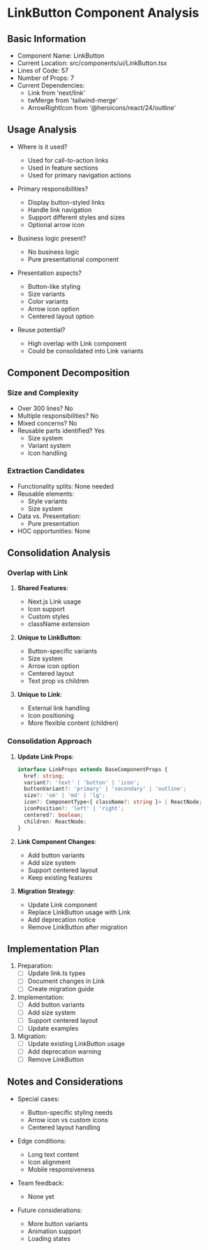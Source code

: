 # LinkButton Component Analysis

## Basic Information

- Component Name: LinkButton
- Current Location: src/components/ui/LinkButton.tsx
- Lines of Code: 57
- Number of Props: 7
- Current Dependencies:
  - Link from 'next/link'
  - twMerge from 'tailwind-merge'
  - ArrowRightIcon from '@heroicons/react/24/outline'

## Usage Analysis

- Where is it used?
  - Used for call-to-action links
  - Used in feature sections
  - Used for primary navigation actions
  
- Primary responsibilities?
  - Display button-styled links
  - Handle link navigation
  - Support different styles and sizes
  - Optional arrow icon
  
- Business logic present?
  - No business logic
  - Pure presentational component
  
- Presentation aspects?
  - Button-like styling
  - Size variants
  - Color variants
  - Arrow icon option
  - Centered layout option
  
- Reuse potential?
  - High overlap with Link component
  - Could be consolidated into Link variants

## Component Decomposition

### Size and Complexity

- Over 300 lines? No
- Multiple responsibilities? No
- Mixed concerns? No
- Reusable parts identified? Yes
  - Size system
  - Variant system
  - Icon handling

### Extraction Candidates

- Functionality splits: None needed
- Reusable elements:
  - Style variants
  - Size system
- Data vs. Presentation:
  - Pure presentation
- HOC opportunities: None

## Consolidation Analysis

### Overlap with Link

1. **Shared Features**:
   - Next.js Link usage
   - Icon support
   - Custom styles
   - className extension

2. **Unique to LinkButton**:
   - Button-specific variants
   - Size system
   - Arrow icon option
   - Centered layout
   - Text prop vs children

3. **Unique to Link**:
   - External link handling
   - Icon positioning
   - More flexible content (children)

### Consolidation Approach

1. **Update Link Props**:
   ```typescript
   interface LinkProps extends BaseComponentProps {
     href: string;
     variant?: 'text' | 'button' | 'icon';
     buttonVariant?: 'primary' | 'secondary' | 'outline';
     size?: 'sm' | 'md' | 'lg';
     icon?: ComponentType<{ className?: string }> | ReactNode;
     iconPosition?: 'left' | 'right';
     centered?: boolean;
     children: ReactNode;
   }
   ```

2. **Link Component Changes**:
   - Add button variants
   - Add size system
   - Support centered layout
   - Keep existing features

3. **Migration Strategy**:
   - Update Link component
   - Replace LinkButton usage with Link
   - Add deprecation notice
   - Remove LinkButton after migration

## Implementation Plan

1. Preparation:
   - [ ] Update link.ts types
   - [ ] Document changes in Link
   - [ ] Create migration guide

2. Implementation:
   - [ ] Add button variants
   - [ ] Add size system
   - [ ] Support centered layout
   - [ ] Update examples

3. Migration:
   - [ ] Update existing LinkButton usage
   - [ ] Add deprecation warning
   - [ ] Remove LinkButton

## Notes and Considerations

- Special cases:
  - Button-specific styling needs
  - Arrow icon vs custom icons
  - Centered layout handling

- Edge conditions:
  - Long text content
  - Icon alignment
  - Mobile responsiveness

- Team feedback:
  - None yet

- Future considerations:
  - More button variants
  - Animation support
  - Loading states
